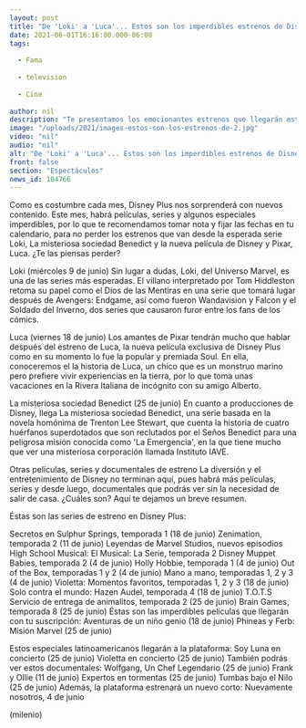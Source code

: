 ```yaml
---
layout: post
title: "De 'Loki' a 'Luca'... Estos son los imperdibles estrenos de Disney Plus para junio"
date: 2021-06-01T16:16:00.000-06:00
tags:
  
  - Fama
  
  - television
  
  - Cine
  
author: nil
description: "Te presentamos los emocionantes estrenos que llegarán este mes de junio a Disney Plus, seguramente no te querrás despegar de la pantalla. "
image: "/uploads/2021/images-estos-son-los-estrenos-de-2.jpg"
video: "nil"
audio: "nil"
alt: "De 'Loki' a 'Luca'... Estos son los imperdibles estrenos de Disney Plus para junio"
front: false
section: "Espectáculos"
news_id: 184766
---
```


Como es costumbre cada mes, Disney Plus nos sorprenderá con nuevos contenido. Este mes, habrá películas, series y algunos especiales imperdibles, por lo que te recomendamos tomar nota y fijar las fechas en tu calendario, para no perder los estrenos que van desde la esperada serie Loki, La misteriosa sociedad Benedict y la nueva película de Disney y Pixar, Luca. ¿Te las piensas perder?
 
Loki (miércoles 9 de junio)
Sin lugar a dudas, Loki, del Universo Marvel, es una de las series más esperadas. El villano interpretado por Tom Hiddleston retoma su papel como el Dios de las Mentiras en una serie que tomará lugar después de Avengers: Endgame, así como fueron Wandavision y Falcon y el Soldado del Inverno, dos series que causaron furor entre los fans de los cómics.

Luca (viernes 18 de junio) 
Los amantes de Pixar tendrán mucho que hablar después del estreno de Luca, la nueva película exclusiva de Disney Plus como en su momento lo fue la popular y premiada Soul. En ella, conoceremos el la historia de Luca, un chico que es un monstruo marino pero prefiere vivir experiencias en la tierra, por lo que toma unas vacaciones en la Rivera Italiana de incógnito con su amigo Alberto. 

La misteriosa sociedad Benedict (25 de junio) 
En cuanto a producciones de Disney, llega La misteriosa sociedad Benedict, una serie basada en la novela homónima de Trenton Lee Stewart, que cuenta la historia de cuatro huérfanos superdotados que son reclutados por el Seños Benedict para una peligrosa misión conocida como 'La Emergencia', en la que tiene mucho que ver una misteriosa corporación llamada Instituto IAVE. 

Otras películas, series y documentales de estreno 
La diversión y el entretenimiento de Disney no terminan aquí, pues habrá más películas, series y desde luego, documentales que podrás ver sin la necesidad de salir de casa. ¿Cuáles son? Aquí te dejamos un breve resumen. 

Éstas son las series de estreno en Disney Plus: 

Secretos en Sulphur Springs, temporada 1 (18 de junio) Zenimation, temporada 2 (11 de junio) Leyendas de Marvel Studios, nuevos episodios High School Musical: El Musical: La Serie, temporada 2 Disney Muppet Babies, temporada 2 (4 de junio) Holly Hobbie, temporada 1 (4 de junio) Out of the Box, temporadas 1 y 2 (4 de junio) Mano a mano, temporadas 1, 2 y 3 (4 de junio) Violetta: Momentos favoritos, temporadas 1, 2 y 3 (18 de junio) Solo contra el mundo: Hazen Audel, temporada 4 (18 de junio) T.O.T.S Servicio de entrega de animalitos, temporada 2 (25 de junio) Brain Games, temporada 8 (25 de junio) 
Éstas son las imperdibles películas que llegarán con tu suscripción: Aventuras de un niño genio (18 de junio) Phineas y Ferb: Misión Marvel (25 de junio) 

Estos especiales latinoamericanos llegarán a la plataforma: Soy Luna en concierto (25 de junio) Violetta en concierto (25 de junio) También podrás ver estos documentales: Wolfgang, Un Chef Legendario (25 de junio) Frank y Ollie (11 de junio) Expertos en tormentas (25 de junio) Tumbas bajo el Nilo (25 de junio) Además, la plataforma estrenará un nuevo corto: Nuevamente nosotros, 4 de junio 

(milenio)